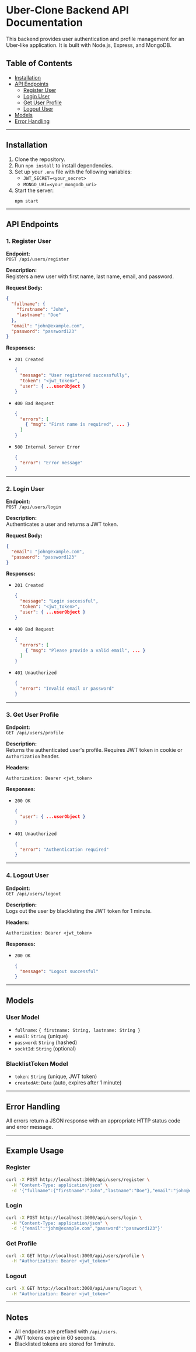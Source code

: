 # Uber-Clone Backend API Documentation

This backend provides user authentication and profile management for an Uber-like application. It is built with Node.js, Express, and MongoDB.

## Table of Contents

- [Installation](#installation)
- [API Endpoints](#api-endpoints)
  - [Register User](#register-user)
  - [Login User](#login-user)
  - [Get User Profile](#get-user-profile)
  - [Logout User](#logout-user)
- [Models](#models)
- [Error Handling](#error-handling)

---

## Installation

1. Clone the repository.
2. Run `npm install` to install dependencies.
3. Set up your `.env` file with the following variables:
   - `JWT_SECRET=<your_secret>`
   - `MONGO_URI=<your_mongodb_uri>`
4. Start the server:  
   ```
   npm start
   ```

---

## API Endpoints

### 1. Register User

**Endpoint:**  
`POST /api/users/register`

**Description:**  
Registers a new user with first name, last name, email, and password.

**Request Body:**
```json
{
  "fullname": {
    "firstname": "John",
    "lastname": "Doe"
  },
  "email": "john@example.com",
  "password": "password123"
}
```

**Responses:**
- `201 Created`
  ```json
  {
    "message": "User registered successfully",
    "token": "<jwt_token>",
    "user": { ...userObject }
  }
  ```
- `400 Bad Request`
  ```json
  {
    "errors": [
      { "msg": "First name is required", ... }
    ]
  }
  ```
- `500 Internal Server Error`
  ```json
  {
    "error": "Error message"
  }
  ```

---

### 2. Login User

**Endpoint:**  
`POST /api/users/login`

**Description:**  
Authenticates a user and returns a JWT token.

**Request Body:**
```json
{
  "email": "john@example.com",
  "password": "password123"
}
```

**Responses:**
- `201 Created`
  ```json
  {
    "message": "Login successful",
    "token": "<jwt_token>",
    "user": { ...userObject }
  }
  ```
- `400 Bad Request`
  ```json
  {
    "errors": [
      { "msg": "Please provide a valid email", ... }
    ]
  }
  ```
- `401 Unauthorized`
  ```json
  {
    "error": "Invalid email or password"
  }
  ```

---

### 3. Get User Profile

**Endpoint:**  
`GET /api/users/profile`

**Description:**  
Returns the authenticated user's profile. Requires JWT token in cookie or `Authorization` header.

**Headers:**
```
Authorization: Bearer <jwt_token>
```

**Responses:**
- `200 OK`
  ```json
  {
    "user": { ...userObject }
  }
  ```
- `401 Unauthorized`
  ```json
  {
    "error": "Authentication required"
  }
  ```

---

### 4. Logout User

**Endpoint:**  
`GET /api/users/logout`

**Description:**  
Logs out the user by blacklisting the JWT token for 1 minute.

**Headers:**
```
Authorization: Bearer <jwt_token>
```

**Responses:**
- `200 OK`
  ```json
  {
    "message": "Logout successful"
  }
  ```

---

## Models

### User Model

- `fullname`: `{ firstname: String, lastname: String }`
- `email`: `String` (unique)
- `password`: `String` (hashed)
- `socktId`: `String` (optional)

### BlacklistToken Model

- `token`: `String` (unique, JWT token)
- `createdAt`: `Date` (auto, expires after 1 minute)

---

## Error Handling

All errors return a JSON response with an appropriate HTTP status code and error message.

---

## Example Usage

### Register

```bash
curl -X POST http://localhost:3000/api/users/register \
  -H "Content-Type: application/json" \
  -d '{"fullname":{"firstname":"John","lastname":"Doe"},"email":"john@example.com","password":"password123"}'
```

### Login

```bash
curl -X POST http://localhost:3000/api/users/login \
  -H "Content-Type: application/json" \
  -d '{"email":"john@example.com","password":"password123"}'
```

### Get Profile

```bash
curl -X GET http://localhost:3000/api/users/profile \
  -H "Authorization: Bearer <jwt_token>"
```

### Logout

```bash
curl -X GET http://localhost:3000/api/users/logout \
  -H "Authorization: Bearer <jwt_token>"
```

---

## Notes

- All endpoints are prefixed with `/api/users`.
- JWT tokens expire in 60 seconds.
- Blacklisted tokens are stored for 1 minute.